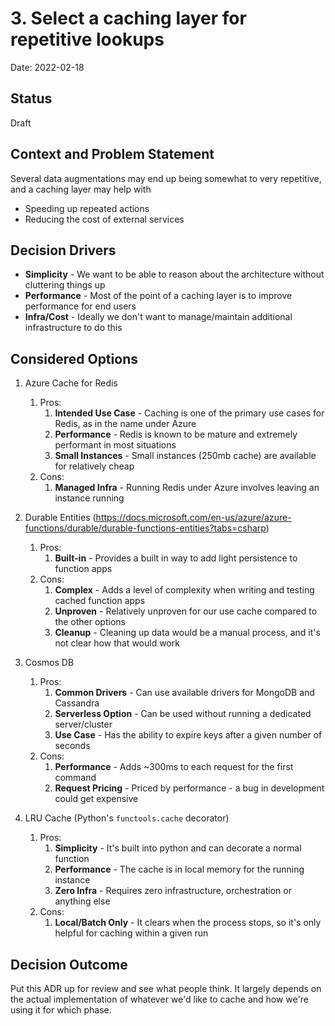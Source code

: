 # 3. Select a caching layer for repetitive lookups

Date: 2022-02-18

## Status

Draft

## Context and Problem Statement

Several data augmentations may end up being somewhat to very repetitive, and a caching layer may help with

- Speeding up repeated actions
- Reducing the cost of external services

## Decision Drivers

- **Simplicity** - We want to be able to reason about the architecture without cluttering things up
- **Performance** - Most of the point of a caching layer is to improve performance for end users
- **Infra/Cost** - Ideally we don't want to manage/maintain additional infrastructure to do this

## Considered Options

1. Azure Cache for Redis
    1. Pros:
        1. **Intended Use Case** - Caching is one of the primary use cases for Redis, as in the name under Azure
        2. **Performance** - Redis is known to be mature and extremely performant in most situations
        3. **Small Instances** - Small instances (250mb cache) are available for relatively cheap
    2. Cons:
        1. **Managed Infra** - Running Redis under Azure involves leaving an instance running

2. Durable Entities (https://docs.microsoft.com/en-us/azure/azure-functions/durable/durable-functions-entities?tabs=csharp)
    1. Pros:
        1. **Built-in** - Provides a built in way to add light persistence to function apps
    2. Cons:
        1. **Complex** - Adds a level of complexity when writing and testing cached function apps
        2. **Unproven** - Relatively unproven for our use cache compared to the other options
        3. **Cleanup** - Cleaning up data would be a manual process, and it's not clear how that would work

3. Cosmos DB
    1. Pros:
        1. **Common Drivers** - Can use available drivers for MongoDB and Cassandra
        2. **Serverless Option** - Can be used without running a dedicated server/cluster
        3. **Use Case** - Has the ability to expire keys after a given number of seconds
    2. Cons:
        1. **Performance** - Adds ~300ms to each request for the first command
        2. **Request Pricing** - Priced by performance - a bug in development could get expensive

4. LRU Cache (Python's `functools.cache` decorator)
    1. Pros:
        1. **Simplicity** - It's built into python and can decorate a normal function
        2. **Performance** - The cache is in local memory for the running instance
        3. **Zero Infra** - Requires zero infrastructure, orchestration or anything else
    2. Cons:
        1. **Local/Batch Only** - It clears when the process stops, so it's only helpful for caching within a given run

## Decision Outcome

Put this ADR up for review and see what people think. It largely depends on the actual implementation of whatever we'd like to cache and how we're using it for which phase.
